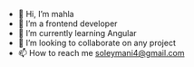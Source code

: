 - 👋 Hi, I’m mahla
- 👀 I’m a frontend developer
- 🌱 I’m currently learning Angular
- 💞️ I’m looking to collaborate on any project
- 📫 How to reach me soleymani4@gmail.com

<!---
mahlaArmy/mahlaArmy is a ✨ special ✨ repository because its `README.md` (this file) appears on your GitHub profile.
You can click the Preview link to take a look at your changes.
--->
